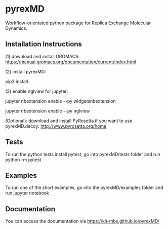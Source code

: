 pyrexMD
=======

Workflow-orientated python package for Replica Exchange Molecular Dynamics.

## Installation Instructions

(1) download and install GROMACS:
https://manual.gromacs.org/documentation/current/index.html


(2) install pyrexMD:

pip3 install .


(3) enable nglview for jupyter:

jupyter nbextension enable --py widgetsnbextension

jupyter nbextension enable --py nglview


(Optional): download and install PyRosetta if you want to use pyrexMD.decoy:
http://www.pyrosetta.org/home


## Tests
To run the python tests install pytest, go into pyrexMD/tests folder and run python -m pytest

## Examples
To run one of the short examples, go into the pyrexMD/examples folder and run jupyter notebook


## Documentation
You can access the documentation via https://kit-mbs.github.io/pyrexMD/
